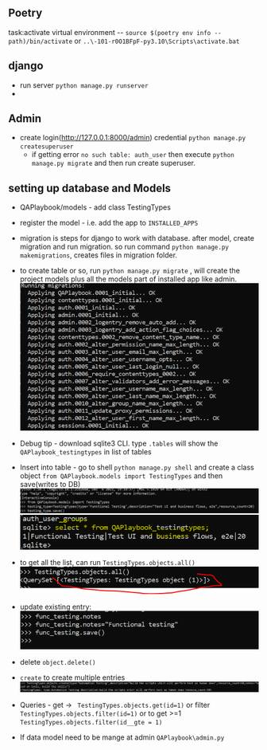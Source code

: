 ## Poetry
task:activate virtual environment -- `source $(poetry env info --path)/bin/activate`
or
`..\-101-r0O1BFpF-py3.10\Scripts\activate.bat`


## django
- run server `python manage.py runserver`
- 

## Admin
- create login(http://127.0.0.1:8000/admin) credential `python manage.py createsuperuser`
    - if getting error `no such table: auth_user` then execute  `python manage.py migrate` and then run create superuser.


## setting up database and Models
- QAPlaybook/models - add class TestingTypes
- register the model - i.e. add the app to `INSTALLED_APPS`
- migration is steps for django to work with database. after model, create migration and run migration. so run command `python manage.py makemigrations`, creates files in migration folder.
- to create table or so, run `python manage.py migrate` , will create the project models plus all the models part of installed app like admin.
 ![alt text](image.png)

- Debug tip - download sqlite3 CLI. type `.tables` will show the `QAPlaybook_testingtypes` in list of tables
- Insert into table - go to shell `python manage.py shell` and create a class object
    `from QAPlaybook.models import TestingTypes` and then save(writes to DB)
    ![alt text](image-1.png)
    ![alt text](image-2.png)
- to get all the list, can run `TestingTypes.objects.all()`
![alt text](image-3.png)
- update existing entry:
![alt text](image-4.png)

- delete `object.delete()`
- `create` to create multiple entries
    ![alt text](image-5.png)
- Queries - get -> ` TestingTypes.objects.get(id=1)` or filter ` TestingTypes.objects.filter(id=1)` or to get >=1 `TestingTypes.objects.filter(id__gte = 1)`


- If data model need to be mange at admin `QAPlaybook\admin.py`